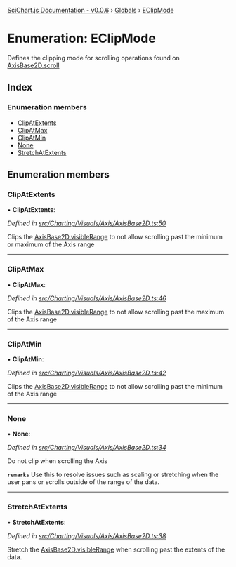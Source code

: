 [SciChart.js Documentation - v0.0.6](../README.md) › [Globals](../globals.md) › [EClipMode](eclipmode.md)

# Enumeration: EClipMode

Defines the clipping mode for scrolling operations found on [AxisBase2D.scroll](../classes/axisbase2d.md#scroll)

## Index

### Enumeration members

* [ClipAtExtents](eclipmode.md#clipatextents)
* [ClipAtMax](eclipmode.md#clipatmax)
* [ClipAtMin](eclipmode.md#clipatmin)
* [None](eclipmode.md#none)
* [StretchAtExtents](eclipmode.md#stretchatextents)

## Enumeration members

###  ClipAtExtents

• **ClipAtExtents**:

*Defined in [src/Charting/Visuals/Axis/AxisBase2D.ts:50](https://github.com/ABTSoftware/SciChart.Dev/blob/46671d21ce/Web/src/SciChart/src/Charting/Visuals/Axis/AxisBase2D.ts#L50)*

Clips the [AxisBase2D.visibleRange](../classes/axisbase2d.md#visiblerange) to not allow scrolling past the minimum or maximum of the Axis range

___

###  ClipAtMax

• **ClipAtMax**:

*Defined in [src/Charting/Visuals/Axis/AxisBase2D.ts:46](https://github.com/ABTSoftware/SciChart.Dev/blob/46671d21ce/Web/src/SciChart/src/Charting/Visuals/Axis/AxisBase2D.ts#L46)*

Clips the [AxisBase2D.visibleRange](../classes/axisbase2d.md#visiblerange) to not allow scrolling past the maximum of the Axis range

___

###  ClipAtMin

• **ClipAtMin**:

*Defined in [src/Charting/Visuals/Axis/AxisBase2D.ts:42](https://github.com/ABTSoftware/SciChart.Dev/blob/46671d21ce/Web/src/SciChart/src/Charting/Visuals/Axis/AxisBase2D.ts#L42)*

Clips the [AxisBase2D.visibleRange](../classes/axisbase2d.md#visiblerange) to not allow scrolling past the minimum of the Axis range

___

###  None

• **None**:

*Defined in [src/Charting/Visuals/Axis/AxisBase2D.ts:34](https://github.com/ABTSoftware/SciChart.Dev/blob/46671d21ce/Web/src/SciChart/src/Charting/Visuals/Axis/AxisBase2D.ts#L34)*

Do not clip when scrolling the Axis

**`remarks`** 
Use this to resolve issues such as scaling or stretching
when the user pans or scrolls outside of the range of the data.

___

###  StretchAtExtents

• **StretchAtExtents**:

*Defined in [src/Charting/Visuals/Axis/AxisBase2D.ts:38](https://github.com/ABTSoftware/SciChart.Dev/blob/46671d21ce/Web/src/SciChart/src/Charting/Visuals/Axis/AxisBase2D.ts#L38)*

Stretch the [AxisBase2D.visibleRange](../classes/axisbase2d.md#visiblerange) when scrolling past the extents of the data.
